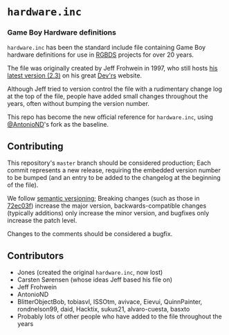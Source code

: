 # `hardware.inc`

### Game Boy Hardware definitions

`hardware.inc` has been the standard include file containing Game Boy hardware definitions for use in [RGBDS](https://rgbds.gbdev.io) projects for over 20 years.

The file was originally created by Jeff Frohwein in 1997, who still hosts [his latest version (2.3)](http://www.devrs.com/gb/files/hardware.zip) on his great [Dev'rs](http://devrs.com) website.

Although Jeff tried to version control the file with a rudimentary change log at the top of the file, people have added small changes throughout the years, often without bumping the version number.

This repo has become the new official reference for `hardware.inc`, using [@AntonioND](http://github.com/AntonioND)'s fork as the baseline.

## Contributing

This repository's `master` branch should be considered production;
Each commit represents a new release, requiring the embedded version number to be bumped (and an entry to be added to the changelog at the beginning of the file).

We follow [semantic versioning](https://semver.org);
Breaking changes (such as those in [72ec03f](https://github.com/gbdev/hardware.inc/commit/72ec03f835e72be83a1ef189a4a9eac0fbdf39e2)) increase the major version, backwards-compatible changes (typically additions) only increase the minor version, and bugfixes only increase the patch level.

Changes to the comments should be considered a bugfix.

## Contributors

* Jones (created the original `hardware.inc`, now lost)
* Carsten Sørensen (whose ideas Jeff based his file on)
* Jeff Frohwein
* AntonioND
* BlitterObjectBob, tobiasvl, ISSOtm, avivace, Eievui, QuinnPainter, rondnelson99, daid, Hacktix, sukus21, alvaro-cuesta, basxto
* Probably lots of other people who have added to the file throughout the years
